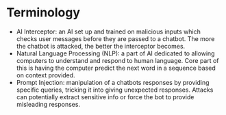 # Terminology

* AI Interceptor: an AI set up and trained on malicious inputs which checks user messages before they are passed to a chatbot. The more the chatbot is attacked, the better the interceptor becomes.
* Natural Language Processing (NLP): a part of AI dedicated to allowing computers to understand and respond to human language. Core part of this is having the computer predict the next word in a sequence based on context provided.
* Prompt Injection: manipulation of a chatbots responses by providing specific queries, tricking it into giving unexpected responses. Attacks can potentially extract sensitive info or force the bot to provide misleading responses.
